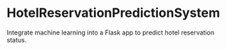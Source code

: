 # HotelReservationPredictionSystem
Integrate machine learning into a Flask app to predict hotel reservation status.
